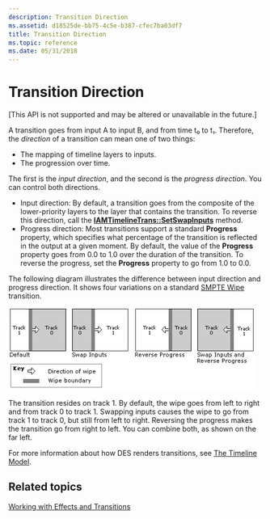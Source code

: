 ```yaml
---
description: Transition Direction
ms.assetid: d18525de-bb75-4c5e-b387-cfec7ba03df7
title: Transition Direction
ms.topic: reference
ms.date: 05/31/2018
---
```


# Transition Direction

\[This API is not supported and may be altered or unavailable in the future.\]

A transition goes from input A to input B, and from time t₀ to t₁. Therefore, the *direction* of a transition can mean one of two things:

-   The mapping of timeline layers to inputs.
-   The progression over time.

The first is the *input direction*, and the second is the *progress direction*. You can control both directions.

-   Input direction: By default, a transition goes from the composite of the lower-priority layers to the layer that contains the transition. To reverse this direction, call the [**IAMTimelineTrans::SetSwapInputs**](iamtimelinetrans-setswapinputs.md) method.
-   Progress direction: Most transitions support a standard **Progress** property, which specifies what percentage of the transition is reflected in the output at a given moment. By default, the value of the **Progress** property goes from 0.0 to 1.0 over the duration of the transition. To reverse the progress, set the **Progress** property to go from 1.0 to 0.0.

The following diagram illustrates the difference between input direction and progress direction. It shows four variations on a standard [SMPTE Wipe](smpte-wipe-transition.md) transition.

![wipe directions](images/wipedirections.png)

The transition resides on track 1. By default, the wipe goes from left to right and from track 0 to track 1. Swapping inputs causes the wipe to go from track 1 to track 0, but still from left to right. Reversing the progress makes the transition go from right to left. You can combine both, as shown on the far left.

For more information about how DES renders transitions, see [The Timeline Model](the-timeline-model.md).

## Related topics

<dl> <dt>

[Working with Effects and Transitions](working-with-effects-and-transitions.md)
</dt> </dl>

 

 



